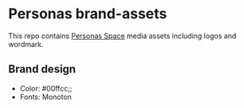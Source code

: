 # Personas brand-assets
This repo contains [Personas Space](http://personas.space) media assets including logos and wordmark.

## Brand design
 - Color: #00ffcc;;
 - Fonts: Monoton
